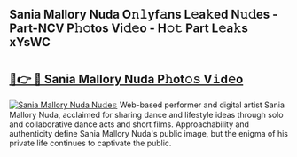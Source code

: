 ## Sania Mallory Nuda O𝚗𝚕yf𝚊ns L𝚎a𝚔ed N𝚞𝚍es - Part-NCV P𝚑𝚘tos Vi𝚍𝚎o - H𝚘𝚝 Part L𝚎a𝚔s xYsWC

# <h2><a href="http://kf0obg.oniu.top/?m=Sania+Mallory+Nuda">🔗👉 🔴 Sania Mallory Nuda P𝚑ot𝚘𝚜 V𝚒d𝚎o</a></h2>

[![Sania Mallory Nuda Nu𝚍e𝚜](https://i.imgur.com/0qMVB7G.gif)](http://kf0obg.oniu.top/?m=Sania+Mallory+Nuda)
Web-based performer and digital artist Sania Mallory Nuda, acclaimed for sharing dance and lifestyle ideas through solo and collaborative dance acts and short films. Approachability and authenticity define Sania Mallory Nuda's public image, but the enigma of his private life continues to captivate the public.  
